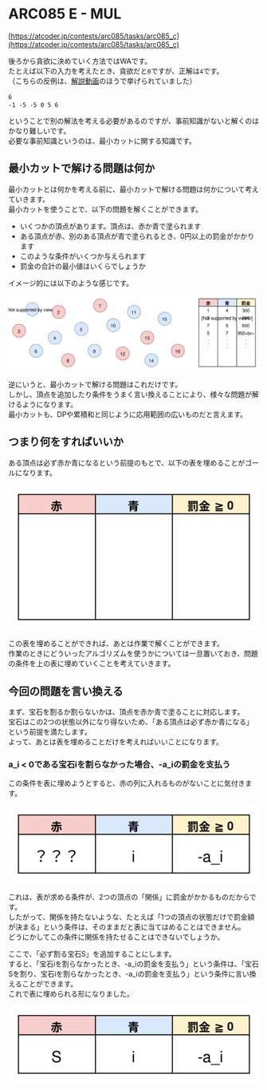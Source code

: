 # ARC085 E - MUL

[https://atcoder.jp/contests/arc085/tasks/arc085_c](https://atcoder.jp/contests/arc085/tasks/arc085_c)

後ろから貪欲に決めていく方法ではWAです。  
たとえば以下の入力を考えたとき、貪欲だと`0`ですが、正解は`4`です。  
（こちらの反例は、[解説動画](https://www.youtube.com/watch?v=D81e49n4Byc&t=2740s)のほうで挙げられていました）

```
6
-1 -5 -5 0 5 6
```

ということで別の解法を考える必要があるのですが、事前知識がないと解くのはかなり難しいです。  
必要な事前知識というのは、最小カットに関する知識です。

## 最小カットで解ける問題は何か

最小カットとは何かを考える前に、最小カットで解ける問題は何かについて考えていきます。  
最小カットを使うことで、以下の問題を解くことができます。

* いくつかの頂点があります。頂点は、赤か青で塗られます
* ある頂点が赤、別のある頂点が青で塗られるとき、0円以上の罰金がかかります
* このような条件がいくつか与えられます
* 罰金の合計の最小値はいくらでしょうか

イメージ的には以下のような感じです。

![こんな感じ](arc085_e_001.svg)

逆にいうと、最小カットで解ける問題はこれだけです。  
しかし、頂点を追加したり条件をうまく言い換えることにより、様々な問題が解けるようになります。  
最小カットも、DPや累積和と同じように応用範囲の広いものだと言えます。

## つまり何をすればいいか

ある頂点は必ず赤か青になるという前提のもとで、以下の表を埋めることがゴールになります。

![埋める表](arc085_e_004.svg)

この表を埋めることができれば、あとは作業で解くことができます。  
作業のときにどういったアルゴリズムを使うかについては一旦置いておき、問題の条件を上の表に埋めていくことを考えていきます。  

## 今回の問題を言い換える

まず、宝石を割るか割らないかは、頂点を赤か青で塗ることに対応します。  
宝石はこの2つの状態以外になり得ないため、「ある頂点は必ず赤か青になる」という前提を満たします。  
よって、あとは表を埋めることだけを考えればいいことになります。  

### a_i < 0である宝石iを割らなかった場合、-a_iの罰金を支払う

この条件を表に埋めようとすると、赤の列に入れるものがないことに気付きます。

![赤の列に入れるものがない](arc085_e_007.svg)

これは、表が求める条件が、2つの頂点の「関係」に罰金がかかるものだからです。  
したがって、関係を持たないような、たとえば「1つの頂点の状態だけで罰金額が決まる」という条件は、そのままだと表に当てはめることはできません。  
どうにかしてこの条件に関係を持たせることはできないでしょうか。

ここで、「必ず割る宝石S」を追加することにします。  
すると、「宝石iを割らなかったとき、-a_iの罰金を支払う」という条件は、「宝石Sを割り、宝石iを割らなかったとき、-a_iの罰金を支払う」という条件に言い換えることができます。  
これで表に埋められる形になりました。

![必ず割る宝石Sを作る](arc085_e_006.svg)
